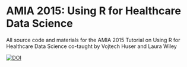# AMIA 2015: Using R for Healthcare Data Science
All source code and materials for the AMIA 2015 Tutorial on Using R for Healthcare Data Science co-taught by Vojtech Huser and Laura Wiley

[![DOI](https://zenodo.org/badge/43715751.svg)](https://zenodo.org/badge/latestdoi/43715751)
